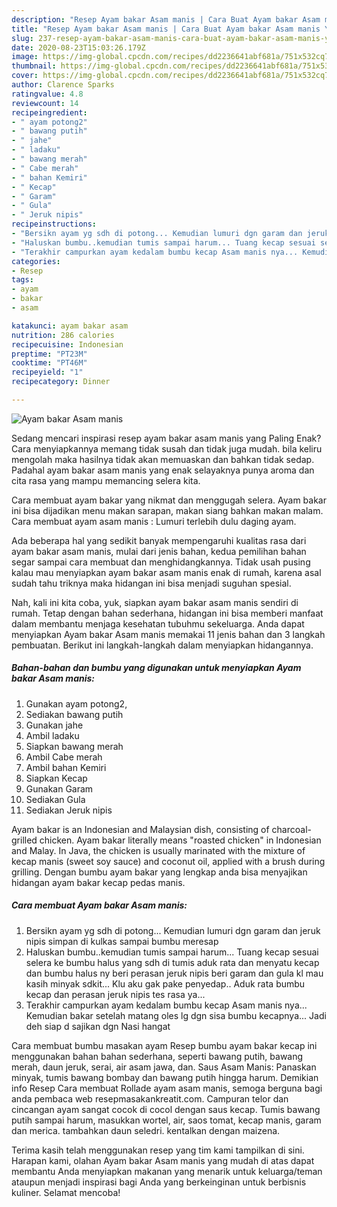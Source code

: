 ```yaml
---
description: "Resep Ayam bakar Asam manis | Cara Buat Ayam bakar Asam manis Yang Lezat Sekali"
title: "Resep Ayam bakar Asam manis | Cara Buat Ayam bakar Asam manis Yang Lezat Sekali"
slug: 237-resep-ayam-bakar-asam-manis-cara-buat-ayam-bakar-asam-manis-yang-lezat-sekali
date: 2020-08-23T15:03:26.179Z
image: https://img-global.cpcdn.com/recipes/dd2236641abf681a/751x532cq70/ayam-bakar-asam-manis-foto-resep-utama.jpg
thumbnail: https://img-global.cpcdn.com/recipes/dd2236641abf681a/751x532cq70/ayam-bakar-asam-manis-foto-resep-utama.jpg
cover: https://img-global.cpcdn.com/recipes/dd2236641abf681a/751x532cq70/ayam-bakar-asam-manis-foto-resep-utama.jpg
author: Clarence Sparks
ratingvalue: 4.8
reviewcount: 14
recipeingredient:
- " ayam potong2"
- " bawang putih"
- " jahe"
- " ladaku"
- " bawang merah"
- " Cabe merah"
- " bahan Kemiri"
- " Kecap"
- " Garam"
- " Gula"
- " Jeruk nipis"
recipeinstructions:
- "Bersikn ayam yg sdh di potong... Kemudian lumuri dgn garam dan jeruk nipis simpan di kulkas sampai bumbu meresap"
- "Haluskan bumbu..kemudian tumis sampai harum... Tuang kecap sesuai selera ke bumbu halus yang sdh di tumis aduk rata dan menyatu kecap dan bumbu halus ny beri perasan jeruk nipis beri garam dan gula kl mau kasih minyak sdkit... Klu aku gak pake penyedap.. Aduk rata bumbu kecap dan perasan jeruk nipis tes rasa ya..."
- "Terakhir campurkan ayam kedalam bumbu kecap Asam manis nya... Kemudian bakar setelah matang oles lg dgn sisa bumbu kecapnya... Jadi deh siap d sajikan dgn Nasi hangat"
categories:
- Resep
tags:
- ayam
- bakar
- asam

katakunci: ayam bakar asam 
nutrition: 286 calories
recipecuisine: Indonesian
preptime: "PT23M"
cooktime: "PT46M"
recipeyield: "1"
recipecategory: Dinner

---
```



![Ayam bakar Asam manis](https://img-global.cpcdn.com/recipes/dd2236641abf681a/751x532cq70/ayam-bakar-asam-manis-foto-resep-utama.jpg)

Sedang mencari inspirasi resep ayam bakar asam manis yang Paling Enak? Cara menyiapkannya memang tidak susah dan tidak juga mudah. bila keliru mengolah maka hasilnya tidak akan memuaskan dan bahkan tidak sedap. Padahal ayam bakar asam manis yang enak selayaknya punya aroma dan cita rasa yang mampu memancing selera kita.

Cara membuat ayam bakar yang nikmat dan menggugah selera. Ayam bakar ini bisa dijadikan menu makan sarapan, makan siang bahkan makan malam. Cara membuat ayam asam manis : Lumuri terlebih dulu daging ayam.

Ada beberapa hal yang sedikit banyak mempengaruhi kualitas rasa dari ayam bakar asam manis, mulai dari jenis bahan, kedua pemilihan bahan segar sampai cara membuat dan menghidangkannya. Tidak usah pusing kalau mau menyiapkan ayam bakar asam manis enak di rumah, karena asal sudah tahu triknya maka hidangan ini bisa menjadi suguhan spesial.


Nah, kali ini kita coba, yuk, siapkan ayam bakar asam manis sendiri di rumah. Tetap dengan bahan sederhana, hidangan ini bisa memberi manfaat dalam membantu menjaga kesehatan tubuhmu sekeluarga. Anda dapat menyiapkan Ayam bakar Asam manis memakai 11 jenis bahan dan 3 langkah pembuatan. Berikut ini langkah-langkah dalam menyiapkan hidangannya.

<!--inarticleads1-->

##### Bahan-bahan dan bumbu yang digunakan untuk menyiapkan Ayam bakar Asam manis:

1. Gunakan  ayam potong2,
1. Sediakan  bawang putih
1. Gunakan  jahe
1. Ambil  ladaku
1. Siapkan  bawang merah
1. Ambil  Cabe merah
1. Ambil  bahan Kemiri
1. Siapkan  Kecap
1. Gunakan  Garam
1. Sediakan  Gula
1. Sediakan  Jeruk nipis


Ayam bakar is an Indonesian and Malaysian dish, consisting of charcoal-grilled chicken. Ayam bakar literally means &#34;roasted chicken&#34; in Indonesian and Malay. In Java, the chicken is usually marinated with the mixture of kecap manis (sweet soy sauce) and coconut oil, applied with a brush during grilling. Dengan bumbu ayam bakar yang lengkap anda bisa menyajikan hidangan ayam bakar kecap pedas manis. 

<!--inarticleads2-->

##### Cara membuat Ayam bakar Asam manis:

1. Bersikn ayam yg sdh di potong... Kemudian lumuri dgn garam dan jeruk nipis simpan di kulkas sampai bumbu meresap
1. Haluskan bumbu..kemudian tumis sampai harum... Tuang kecap sesuai selera ke bumbu halus yang sdh di tumis aduk rata dan menyatu kecap dan bumbu halus ny beri perasan jeruk nipis beri garam dan gula kl mau kasih minyak sdkit... Klu aku gak pake penyedap.. Aduk rata bumbu kecap dan perasan jeruk nipis tes rasa ya...
1. Terakhir campurkan ayam kedalam bumbu kecap Asam manis nya... Kemudian bakar setelah matang oles lg dgn sisa bumbu kecapnya... Jadi deh siap d sajikan dgn Nasi hangat


Cara membuat bumbu masakan ayam Resep bumbu ayam bakar kecap ini menggunakan bahan bahan sederhana, seperti bawang putih, bawang merah, daun jeruk, serai, air asam jawa, dan. Saus Asam Manis: Panaskan minyak, tumis bawang bombay dan bawang putih hingga harum. Demikian info Resep Cara membuat Rollade ayam asam manis, semoga berguna bagi anda pembaca web resepmasakankreatit.com. Campuran telor dan cincangan ayam sangat cocok di cocol dengan saus kecap. Tumis bawang putih sampai harum, masukkan wortel, air, saos tomat, kecap manis, garam dan merica. tambahkan daun seledri. kentalkan dengan maizena. 

Terima kasih telah menggunakan resep yang tim kami tampilkan di sini. Harapan kami, olahan Ayam bakar Asam manis yang mudah di atas dapat membantu Anda menyiapkan makanan yang menarik untuk keluarga/teman ataupun menjadi inspirasi bagi Anda yang berkeinginan untuk berbisnis kuliner. Selamat mencoba!

